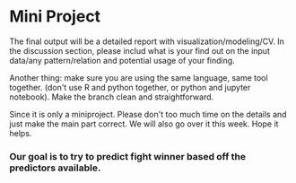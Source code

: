 # Mini Project
 
The final output will be a detailed report with visualization/modeling/CV. In the discussion section, please includ what is your find out on the input data/any pattern/relation and potential usage of your finding.

Another thing: make sure you are using the same language, same tool together. (don't use R and python together, or python and jupyter notebook). Make the branch clean and straightforward.

Since it is only a miniproject. Please don't too much time on the details and just make the main part correct. We will also go over it this week. Hope it helps.

###  Our goal is to try to predict fight winner based off the predictors available.
